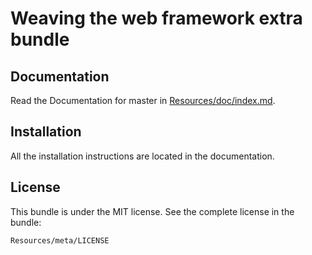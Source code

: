 Weaving the web framework extra bundle
========================

Documentation
--------------------------------

Read the Documentation for master in [Resources/doc/index.md](Resources/doc/index.md).

Installation
--------------------------------

All the installation instructions are located in the documentation.

License
--------------------------------

This bundle is under the MIT license. See the complete license in the bundle:

    Resources/meta/LICENSE
